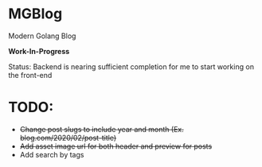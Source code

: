 # MGBlog
Modern Golang Blog

**Work-In-Progress**

Status:
Backend is nearing sufficient completion for me to start working on the front-end

# TODO:
- ~~Change post slugs to include year and month (Ex. blog.com/2020/02/post-title)~~
- ~~Add asset image url for both header and preview for posts~~
- Add search by tags

